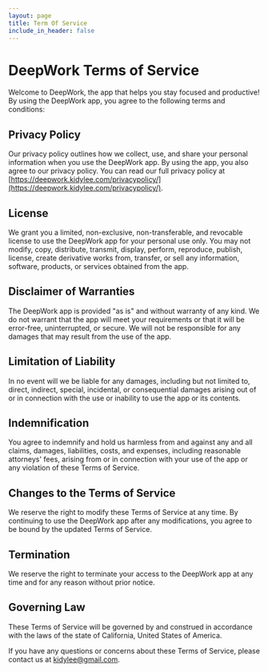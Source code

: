 ```yaml
---
layout: page
title: Term Of Service
include_in_header: false
---
```


# DeepWork Terms of Service

Welcome to DeepWork, the app that helps you stay focused and productive! By using the DeepWork app, you agree to the following terms and conditions:

## Privacy Policy

Our privacy policy outlines how we collect, use, and share your personal information when you use the DeepWork app. By using the app, you also agree to our privacy policy. You can read our full privacy policy at [https://deepwork.kidylee.com/privacypolicy/](https://deepwork.kidylee.com/privacypolicy/).

## License

We grant you a limited, non-exclusive, non-transferable, and revocable license to use the DeepWork app for your personal use only. You may not modify, copy, distribute, transmit, display, perform, reproduce, publish, license, create derivative works from, transfer, or sell any information, software, products, or services obtained from the app.

## Disclaimer of Warranties

The DeepWork app is provided "as is" and without warranty of any kind. We do not warrant that the app will meet your requirements or that it will be error-free, uninterrupted, or secure. We will not be responsible for any damages that may result from the use of the app.

## Limitation of Liability

In no event will we be liable for any damages, including but not limited to, direct, indirect, special, incidental, or consequential damages arising out of or in connection with the use or inability to use the app or its contents.

## Indemnification

You agree to indemnify and hold us harmless from and against any and all claims, damages, liabilities, costs, and expenses, including reasonable attorneys' fees, arising from or in connection with your use of the app or any violation of these Terms of Service.

## Changes to the Terms of Service

We reserve the right to modify these Terms of Service at any time. By continuing to use the DeepWork app after any modifications, you agree to be bound by the updated Terms of Service.

## Termination

We reserve the right to terminate your access to the DeepWork app at any time and for any reason without prior notice.

## Governing Law

These Terms of Service will be governed by and construed in accordance with the laws of the state of California, United States of America.

If you have any questions or concerns about these Terms of Service, please contact us at kidylee@gmail.com.
